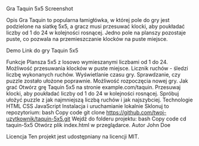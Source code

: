Gra Taquin 5x5
Screenshot

Opis
Gra Taquin to popularna łamigłówka, w której pole do gry jest podzielone na siatkę 5x5, a gracz musi przesuwać klocki, aby poukładać liczby od 1 do 24 w kolejności rosnącej. Jedno pole na planszy pozostaje puste, co pozwala na przemieszczanie klocków na puste miejsce.

Demo
Link do gry Taquin 5x5

Funkcje
Plansza 5x5 z losowo wymieszanymi liczbami od 1 do 24.
Możliwość przesuwania klocków w puste miejsce.
Licznik ruchów - śledzi liczbę wykonanych ruchów.
Wyświetlanie czasu gry.
Sprawdzanie, czy puzzle zostało ułożone poprawnie.
Możliwość rozpoczęcia nowej gry.
Jak grać
Otwórz grę Taquin 5x5 na stronie example.com/taquin.
Przesuwaj klocki, aby poukładać liczby od 1 do 24 w kolejności rosnącej.
Spróbuj ułożyć puzzle z jak najmniejszą liczbą ruchów i jak najszybciej.
Technologie
HTML
CSS
JavaScript
Instalacja i uruchamianie lokalnie
Sklonuj to repozytorium:
bash
Copy code
git clone https://github.com/twoj-uzytkownik/taquin-5x5.git
Wejdź do folderu projektu:
bash
Copy code
cd taquin-5x5
Otwórz plik index.html w przeglądarce.
Autor
John Doe

Licencja
Ten projekt jest udostępniany na licencji MIT.
